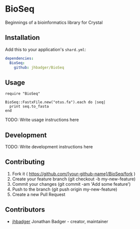 # BioSeq

Beginnings of a bioinformatics library for Crystal

## Installation


Add this to your application's `shard.yml`:

```yaml
dependencies:
  BioSeq:
    github: jhbadger/BioSeq
```


## Usage


```crystal
require "BioSeq"

BioSeq::FastxFile.new("otus.fa").each do |seq|
  print seq.to_fasta
end
```


TODO: Write usage instructions here

## Development

TODO: Write development instructions here

## Contributing

1. Fork it ( https://github.com/[your-github-name]/BioSeq/fork )
2. Create your feature branch (git checkout -b my-new-feature)
3. Commit your changes (git commit -am 'Add some feature')
4. Push to the branch (git push origin my-new-feature)
5. Create a new Pull Request

## Contributors

- [jhbadger](https://github.com/jhbadger) Jonathan Badger - creator, maintainer
